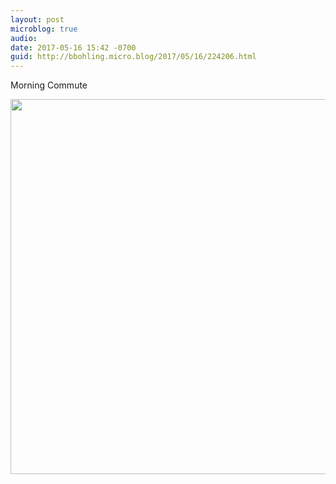 ```yaml
---
layout: post
microblog: true
audio: 
date: 2017-05-16 15:42 -0700
guid: http://bbohling.micro.blog/2017/05/16/224206.html
---
```

Morning Commute

<img src="http://bbohling.micro.blog/uploads/2017/44505b7021.jpg" width="600" height="600" style="height: auto" />
